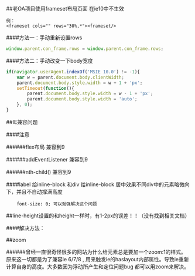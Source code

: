 ##老OA项目使用frameset布局页面 在ie10中不生效

	例：
	<frameset cols="" rows="30%,*"><frameset/>


####方法一：手动重新设置rows

```javascript
window.parent.con_frame.rows = window.parent.con_frame.rows;  
```
####方法二：手动改变一下body宽度

```javascript
if(navigator.userAgent.indexOf('MSIE 10.0') != -1){
	var w = parent.document.body.clientWidth;
	parent.document.body.style.width = w + 1 + 'px';
	setTimeout(function(){
		parent.document.body.style.width = w - 1 + 'px';
		parent.document.body.style.width = 'auto';
	}, 0);
}
```

##IE兼容问题

####注意

######flex布局 兼容到9

######addEventListener 兼容到9

######nth-child()  兼容到9

####label 给inline-block 和div 给inline-block 居中效果不同div中的元素略微向下，并且不自动撑满高度

	    font-size: 0; 可以勉强解决这个问题


##line-height设置的和height一样时，有1-2px的误差！！（没有找到相关文档）

####解决方法：

##zoom

######曾经一直很奇怪很多的网站为什么给元素总是要加一个zoom:1的样式。 原来这一切都是为了兼容ie 6/7/8 , 用来触发ie的haslayout内部属性。导致ie重新计算自身的高度。大多数因为浮动所产生和定位问题bug 都可以用zoom来解决。